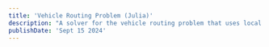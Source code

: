 ```yaml
---
title: 'Vehicle Routing Problem (Julia)'
description: "A solver for the vehicle routing problem that uses local search heuristics and integer programming. Two member final project for CSCI2951O."
publishDate: 'Sept 15 2024'
---
```

